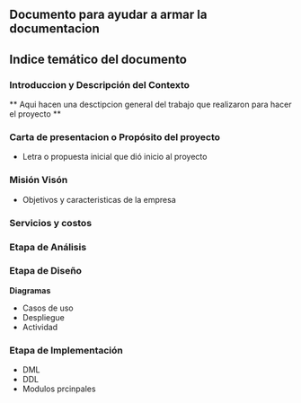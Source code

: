 ## Documento para ayudar a armar la documentacion


## Indice temático del documento

### Introduccion y Descripción del Contexto
** Aqui hacen una desctipcion general del trabajo que realizaron para hacer el proyecto **


### Carta de presentacion o Propósito del proyecto
+ Letra o propuesta inicial que dió inicio al proyecto

### Misión Visón
+ Objetivos y caracteristicas de la empresa 

### Servicios y costos
  


### Etapa de Análisis


### Etapa de Diseño
**Diagramas**
  + Casos de uso
  + Despliegue
  + Actividad

### Etapa de Implementación
  + DML
  + DDL
  + Modulos prcinpales
